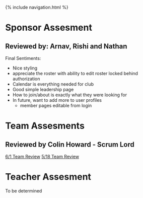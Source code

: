 {% include navigation.html %}

# Sponsor Assesment #

## Reviewed by: Arnav, Rishi and Nathan

Final Sentiments: 
- Nice styling
- appreciate the roster with ability to edit roster locked behind authorization
- Calendar is everything needed for club
- Good simple leadership page
- How to join/about is exactly what they were looking for
- In future, want to add more to user profiles
  - member pages editable from login

# Team Assesments #
## Reviewed  by Colin Howard - Scrum Lord ##
[6/1 Team Review](https://github.com/KoolKidKai/Siuuuu/issues/53)
[5/18 Team Review](https://github.com/KoolKidKai/Siuuuu/issues/34)

# Teacher Assesment #
To be determined


